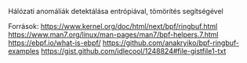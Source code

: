 Hálózati anomáliák detektálása entrópiával, tömörítés segítségével

Források:
https://www.kernel.org/doc/html/next/bpf/ringbuf.html
https://www.man7.org/linux/man-pages/man7/bpf-helpers.7.html
https://ebpf.io/what-is-ebpf/
https://github.com/anakryiko/bpf-ringbuf-examples
https://gist.github.com/idlecool/1248824#file-gistfile1-txt
